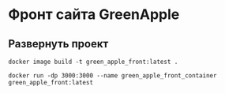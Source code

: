 # Фронт сайта GreenApple

## Развернуть проект
```
docker image build -t green_apple_front:latest .
```
```
docker run -dp 3000:3000 --name green_apple_front_container green_apple_front:latest
```
